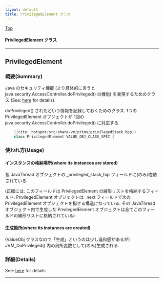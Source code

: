 ```yaml
---
layout: default
title: PrivilegedElement クラス 
---
```

[Top](../index.html)

#### PrivilegedElement クラス 



---
## <a name="nofobfTffM" id="nofobfTffM">PrivilegedElement</a>

### 概要(Summary)
Java のセキュリティ機能 (より具体的に言うと java.security.AccessController.doPrivileged() の機能) を実現するためのクラス
(See: [here](no3718WD2.html) for details).

doPrivileged() されたという情報を記録しておくためのクラス. 
1つの PrivilegedElement オブジェクトが 1回の java.security.AccessController.doPrivileged() に対応する.


```cpp
    ((cite: hotspot/src/share/vm/prims/privilegedStack.hpp))
    class PrivilegedElement VALUE_OBJ_CLASS_SPEC {
```

### 使われ方(Usage)
#### インスタンスの格納場所(where its instances are stored)
各 JavaThread オブジェクトの _privileged_stack_top フィールドに(のみ)格納されている.

(正確には, このフィールドは PrivilegedElement の線形リストを格納するフィールド.
PrivilegedElement オブジェクトは _next フィールドで次の PrivilegedElement オブジェクトを指せる構造になっている.
その JavaThread オブジェクト内で生成した PrivilegedElement オブジェクトは全てこのフィールドの線形リストに格納されている)

#### 生成箇所(where its instances are created)
(ValueObj クラスなので「生成」というのは少し違和感があるが)
JVM_DoPrivileged() 内の局所変数として(のみ)生成される.




### 詳細(Details)
See: [here](../doxygen/classPrivilegedElement.html) for details

---

